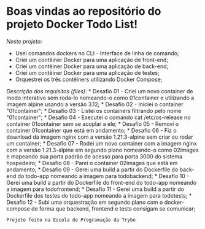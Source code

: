 # Boas vindas ao repositório do projeto Docker Todo List!

_Neste projeto:_
  * Usei comandos dockers no CLI - Interface de linha de comando;
  * Criei um contêiner Docker para uma aplicação de front-end;
  * Criei um contêiner Docker para uma aplicação de back-end;
  * Criei um contêiner Docker para uma aplicação de testes; 
  * Orquestrei os três contêiners utilizando Docker Compose;
  
  *Descrição dos requisitos (files):*
    * Desafio 01 - Criei um novo container de modo interativo sem roda-lo nomeando-o como 01container e utilizando a imagem alpine usando a versão 3.12;
    * Desafio 02 - Iniciei o container "01container";
    * Desafio 03 - Listei os containers filtrando pelo nome "01container";
    * Desafio 04 - Executei o comando cat /etc/os-release no container 01container sem se acoplar a ele;
    * Desafio 05 - Removi o container 01container que está em andamento;
    * Desafio 06 - Fiz o download da imagem nginx com a versão 1.21.3-alpine sem criar ou rodar um container;
    * Desafio 07 - Rodei um novo container com a imagem nginx com a versão 1.21.3-alpine em segundo plano nomeando-o como 02images e mapeando sua porta padrão de acesso para porta 3000 do sistema hospedeiro;
    * Desafio 08 - Parei o container 02images que está em andamento;
    * Desafio 09 - Gerei uma build a partir do Dockerfile do back-end do todo-app nomeando a imagem para todobackend;
    * Desafio 10 - Gerei uma build a partir do Dockerfile do front-end do todo-app nomeando a imagem para todofrontend;
    * Desafio 11 - Gerei uma build a partir do Dockerfile dos testes do todo-app nomeando a imagem para todotests;
    * Desafio 12 - Subi uma orquestração em segundo plano com o docker-compose de forma que backend, frontend e tests consigam se comunicar;
    
    
    Projeto feito na Escola de Programação da Trybe   
